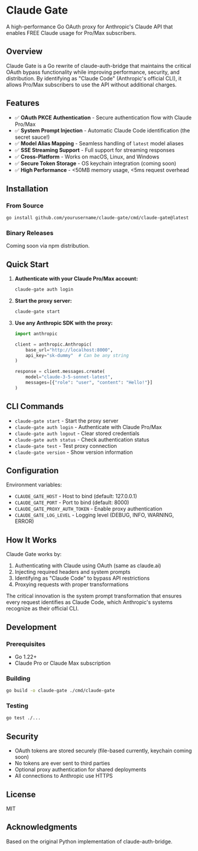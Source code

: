 # Claude Gate

A high-performance Go OAuth proxy for Anthropic's Claude API that enables FREE Claude usage for Pro/Max subscribers.

## Overview

Claude Gate is a Go rewrite of claude-auth-bridge that maintains the critical OAuth bypass functionality while improving performance, security, and distribution. By identifying as "Claude Code" (Anthropic's official CLI), it allows Pro/Max subscribers to use the API without additional charges.

## Features

- ✅ **OAuth PKCE Authentication** - Secure authentication flow with Claude Pro/Max
- ✅ **System Prompt Injection** - Automatic Claude Code identification (the secret sauce!)
- ✅ **Model Alias Mapping** - Seamless handling of `latest` model aliases
- ✅ **SSE Streaming Support** - Full support for streaming responses
- ✅ **Cross-Platform** - Works on macOS, Linux, and Windows
- ✅ **Secure Token Storage** - OS keychain integration (coming soon)
- ✅ **High Performance** - <50MB memory usage, <5ms request overhead

## Installation

### From Source

```bash
go install github.com/yourusername/claude-gate/cmd/claude-gate@latest
```

### Binary Releases

Coming soon via npm distribution.

## Quick Start

1. **Authenticate with your Claude Pro/Max account:**
   ```bash
   claude-gate auth login
   ```

2. **Start the proxy server:**
   ```bash
   claude-gate start
   ```

3. **Use any Anthropic SDK with the proxy:**
   ```python
   import anthropic
   
   client = anthropic.Anthropic(
       base_url="http://localhost:8000",
       api_key="sk-dummy"  # Can be any string
   )
   
   response = client.messages.create(
       model="claude-3-5-sonnet-latest",
       messages=[{"role": "user", "content": "Hello!"}]
   )
   ```

## CLI Commands

- `claude-gate start` - Start the proxy server
- `claude-gate auth login` - Authenticate with Claude Pro/Max
- `claude-gate auth logout` - Clear stored credentials
- `claude-gate auth status` - Check authentication status
- `claude-gate test` - Test proxy connection
- `claude-gate version` - Show version information

## Configuration

Environment variables:
- `CLAUDE_GATE_HOST` - Host to bind (default: 127.0.0.1)
- `CLAUDE_GATE_PORT` - Port to bind (default: 8000)
- `CLAUDE_GATE_PROXY_AUTH_TOKEN` - Enable proxy authentication
- `CLAUDE_GATE_LOG_LEVEL` - Logging level (DEBUG, INFO, WARNING, ERROR)

## How It Works

Claude Gate works by:
1. Authenticating with Claude using OAuth (same as claude.ai)
2. Injecting required headers and system prompts
3. Identifying as "Claude Code" to bypass API restrictions
4. Proxying requests with proper transformations

The critical innovation is the system prompt transformation that ensures every request identifies as Claude Code, which Anthropic's systems recognize as their official CLI.

## Development

### Prerequisites
- Go 1.22+
- Claude Pro or Claude Max subscription

### Building
```bash
go build -o claude-gate ./cmd/claude-gate
```

### Testing
```bash
go test ./...
```

## Security

- OAuth tokens are stored securely (file-based currently, keychain coming soon)
- No tokens are ever sent to third parties
- Optional proxy authentication for shared deployments
- All connections to Anthropic use HTTPS

## License

MIT

## Acknowledgments

Based on the original Python implementation of claude-auth-bridge.